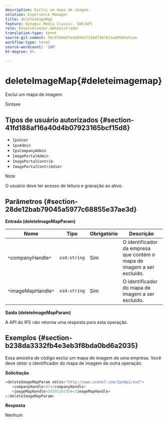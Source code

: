 ```yaml
---
description: Exclui um mapa de imagem.
solution: Experience Manager
title: deleteImageMap
feature: Dynamic Media Classic, SDK/API
role: Desenvolvedor,Administrador
translation-type: tm+mt
source-git-commit: f6c97606d7a4209427316d7367013ad9585a5cae
workflow-type: tm+mt
source-wordcount: '100'
ht-degree: 0%

---
```



# deleteImageMap{#deleteimagemap}

Exclui um mapa de imagem.

Sintaxe

## Tipos de usuário autorizados {#section-41fd188af16a40d4b07923165bcf15d8}

* `IpsUser`
* `IpsAdmin`
* `IpsCompanyAdmin`
* `ImagePortalAdmin`
* `ImagePortalContrib`
* `ImagePortalContribUser`

>[!NOTE]
>
>O usuário deve ter acesso de leitura e gravação ao ativo.

## Parâmetros {#section-28de12bab79045a5977c68855e37ae3d}

**Entrada (deleteImageMapParam)**

| Nome | Tipo | Obrigatório | Descrição |
|---|---|---|---|
| `*`companyHandle`*` | `xsd:string` | Sim | O identificador da empresa que contém o mapa de imagem a ser excluído. |
| `*`imageMapHandle`*` | `xsd:string` | Sim | O identificador do mapa de imagem a ser excluído. |

**Saída (deleteImageMapParam)**

A API do IPS não retorna uma resposta para esta operação.

## Exemplos {#section-b238da3332fb4e3eb3f8bda0bd6a2035}

Essa amostra de código exclui um mapa de imagem de uma empresa. Você deve obter o identificador do mapa de imagem de outra operação.

**Solicitação**

```java
<deleteImageMapParam xmlns="http://www.scene7.com/IpsApi/xsd">
   <companyHandle>47</companyHandle>
   <imageMapHandle>34191|8|554</imageMapHandle>
</deleteImageMapParam>
```

**Resposta**

Nenhum
